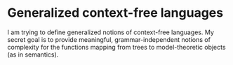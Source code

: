 Generalized context-free languages
==================================

I am trying to define generalized notions of context-free languages. My secret goal is to provide meaningful, grammar-independent notions of complexity for the functions mapping from trees to model-theoretic objects (as in semantics).


